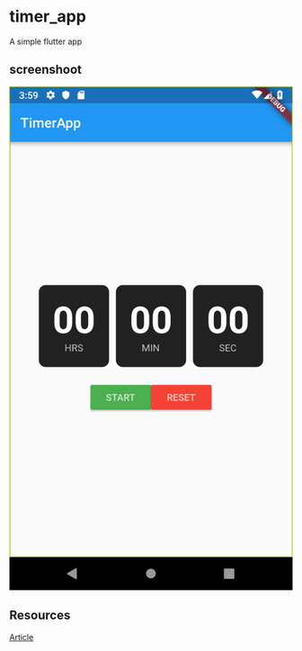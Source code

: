 # timer_app

A simple flutter app

## screenshoot

![alt text](https://github.com/ekoteguhw/flutter-timer-app/raw/master/screenshoot.png "TimerApp")


## Resources
[Article](https://medium.com/aviabird/flutter-tutorial-how-to-build-an-app-from-scratch-b88d4e0e10d7)